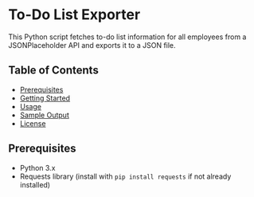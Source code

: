 # To-Do List Exporter

This Python script fetches to-do list information for all employees from a JSONPlaceholder API and exports it to a JSON file.

## Table of Contents

- [Prerequisites](#prerequisites)
- [Getting Started](#getting-started)
- [Usage](#usage)
- [Sample Output](#sample-output)
- [License](#license)

## Prerequisites

- Python 3.x
- Requests library (install with `pip install requests` if not already installed)


